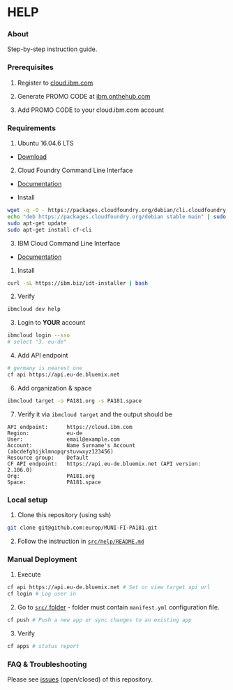 # HELP

### About

Step-by-step instruction guide.

### Prerequisites

1. Register to [cloud.ibm.com](https://cloud.ibm.com/)

2. Generate PROMO CODE at [ibm.onthehub.com](https://ibm.onthehub.com)

3. Add PROMO CODE to your cloud.ibm.com account

### Requirements

1. Ubuntu 16.04.6 LTS

  * [Download](https://www.ubuntu.com/download/alternative-downloads)

2. Cloud Foundry Command Line Interface

  * [Documentation](https://docs.cloudfoundry.org/cf-cli/install-go-cli.html)

  * Install
  ```sh
  wget -q -O - https://packages.cloudfoundry.org/debian/cli.cloudfoundry.org.key | sudo apt-key add -
  echo "deb https://packages.cloudfoundry.org/debian stable main" | sudo tee /etc/apt/sources.list.d/cloudfoundry-cli.list
  sudo apt-get update
  sudo apt-get install cf-cli
  ```

3. IBM Cloud Command Line Interface

  * [Documentation](https://cloud.ibm.com/docs/cli?topic=cloud-cli-ibmcloud-cli#ibmcloud-cli)

  1. Install
  ```sh
  curl -sL https://ibm.biz/idt-installer | bash
  ```

  2. Verify
  ```sh
  ibmcloud dev help
  ```

  3. Login to **YOUR** account
  ```sh
  ibmcloud login --sso
  # select "3. eu-de"
  ```

  4. Add API endpoint
  ```sh
  # germany is nearest one
  cf api https://api.eu-de.bluemix.net
  ```

  6. Add organization & space
  ```sh
  ibmcloud target -o PA181.org -s PA181.space
  ```

  7. Verify it via `ibmcloud target` and the output should be
  ```
  API endpoint:      https://cloud.ibm.com
  Region:            eu-de
  User:              email@example.com
  Account:           Name Surname's Account (abcdefghijklmnopqrstuvwxyz123456)
  Resource group:    Default
  CF API endpoint:   https://api.eu-de.bluemix.net (API version: 2.106.0)
  Org:               PA181.org
  Space:             PA181.space
  ```

### Local setup

  1. Clone this repository (using ssh)
  ```sh
  git clone git@github.com:europ/MUNI-FI-PA181.git
  ```

  2. Follow the instruction in [`src/help/README.md`](https://github.com/europ/MUNI-FI-PA181/tree/master/src/help/README.md)

### Manual Deployment

  1. Execute
  ```sh
  cf api https://api.eu-de.bluemix.net # Set or view target api url
  cf login # Log user in
  ```

  2. Go to [`src/` folder](https://github.com/europ/MUNI-FI-PA181/tree/master/src) - folder must contain `manifest.yml` configuration file.
  ```sh
  cf push # Push a new app or sync changes to an existing app
  ```

  3. Verify
  ```sh
  cf apps # status report
  ```

### FAQ & Troubleshooting

  Please see [issues](https://github.com/europ/MUNI-FI-PA181/issues) (open/closed) of this repository.
